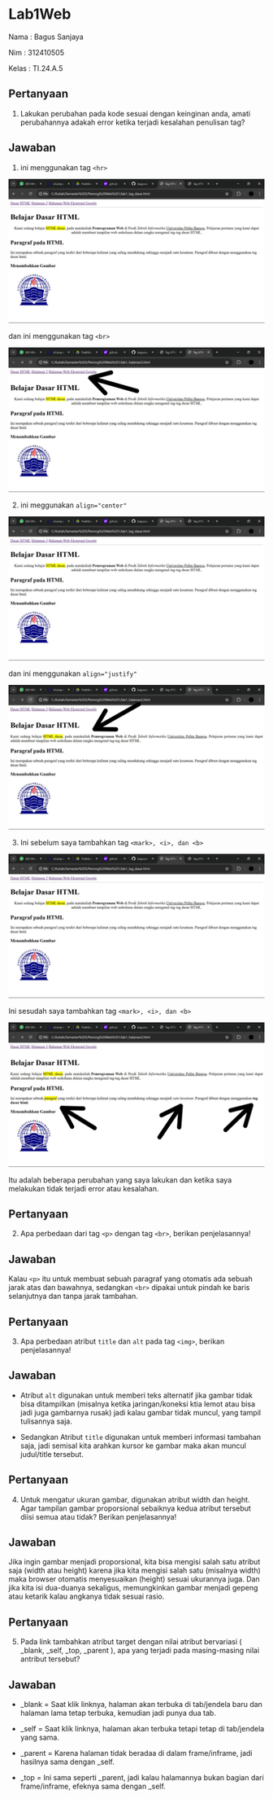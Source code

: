 # Lab1Web

Nama : Bagus Sanjaya

Nim : 312410505

Kelas : TI.24.A.5

## Pertanyaan

1. Lakukan perubahan pada kode sesuai dengan keinginan anda, amati perubahannya adakah error ketika terjadi kesalahan penulisan tag?

## Jawaban

1. ini menggunakan tag `<hr>`

![gambar](ss1.jpeg)

dan ini menggunakan tag `<br>`

![gambar](ss2.jpeg)

2. ini meggunakan `align="center"`

![gambar](ss1.jpeg)

dan ini menggunakan `align="justify"`

![gambar](ss3.jpeg)

3. Ini sebelum saya tambahkan tag `<mark>, <i>, dan <b>`
   
![gambar](ss1.jpeg)

Ini sesudah saya tambahkan tag `<mark>, <i>, dan <b>`

![gambar](ss4.jpeg)

Itu adalah beberapa perubahan yang saya lakukan dan ketika saya melakukan tidak terjadi error atau kesalahan.

## Pertanyaan

2. Apa perbedaan dari tag `<p>` dengan tag `<br>`, berikan penjelasannya!

## Jawaban

Kalau `<p>` itu untuk membuat sebuah paragraf yang otomatis ada sebuah jarak atas dan bawahnya, sedangkan `<br>` dipakai untuk pindah ke baris selanjutnya dan tanpa jarak tambahan.

## Pertanyaan

3. Apa perbedaan atribut `title` dan `alt` pada tag `<img>`, berikan penjelasannya!

## Jawaban

- Atribut `alt` digunakan untuk memberi teks alternatif jika gambar tidak bisa ditampilkan (misalnya ketika jaringan/koneksi ktia lemot atau bisa jadi juga gambarnya rusak) jadi kalau gambar tidak muncul, yang tampil tulisannya saja.

- Sedangkan Atribut `title` digunakan untuk memberi informasi tambahan saja, jadi semisal kita arahkan kursor ke gambar maka akan muncul judul/title tersebut.

## Pertanyaan

4. Untuk mengatur ukuran gambar, digunakan atribut width dan height. Agar tampilan gambar proporsional sebaiknya kedua atribut tersebut diisi semua atau tidak? Berikan penjelasannya!

## Jawaban

Jika ingin gambar menjadi proporsional, kita bisa mengisi salah satu atribut saja (width atau height) karena jika kita mengisi salah satu (misalnya width) maka browser otomatis menyesuaikan (height) sesuai ukurannya juga. Dan jika kita isi dua-duanya sekaligus, memungkinkan gambar menjadi gepeng atau ketarik kalau angkanya tidak sesuai rasio.

## Pertanyaan

5. Pada link tambahkan atribut target dengan nilai atribut bervariasi ( _blank, _self, _top, _parent ), apa yang terjadi pada masing-masing nilai antribut tersebut?

## Jawaban

- _blank = Saat klik linknya, halaman akan terbuka di tab/jendela baru dan halaman lama tetap terbuka, kemudian jadi punya dua tab.

- _self = Saat klik linknya, halaman akan terbuka tetapi tetap di tab/jendela yang sama.
 
- _parent = Karena halaman tidak beradaa di dalam frame/inframe, jadi hasilnya sama dengan _self.

- _top = Ini sama seperti _parent, jadi kalau halamannya bukan bagian dari frame/inframe, efeknya sama dengan _self. 
